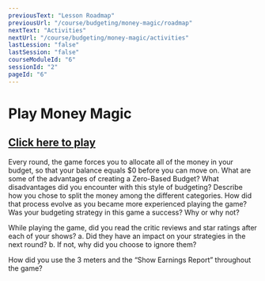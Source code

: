 ```yaml
---
previousText: "Lesson Roadmap"
previousUrl: "/course/budgeting/money-magic/roadmap"
nextText: "Activities"
nextUrl: "/course/budgeting/money-magic/activities"
lastLession: "false"
lastSession: "false"
courseModuleId: "6"
sessionId: "2"
pageId: "6"
---
```



# Play Money Magic

## <a href="https://www.playmoneymagic.com" target="_blank">Click here to play</a> 

Every round, the game forces you to allocate all of the money in your budget, so that your balance equals $0 before you can move on. What are some of the advantages of creating a Zero-Based Budget? What disadvantages did you encounter with this style of budgeting? 
Describe how you chose to split the money among the different categories. How did that process evolve as you became more experienced playing the game? 
Was your budgeting strategy in this game a success? Why or why not? 

While playing the game, did you read the critic reviews and star ratings after each of your shows? 
a.	Did they have an impact on your strategies in the next round?
b.	If not, why did you choose to ignore them? 

How did you use the 3 meters and the “Show Earnings Report” throughout the game?

